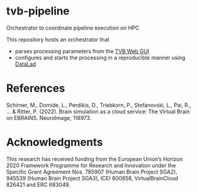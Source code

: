 # tvb-pipeline
Orchestrator to coordinate pipeline execution on HPC

This repository hosts an orchestrator that
- parses processing parameters from the [TVB Web GUI](https://thevirtualbrain.apps.hbp.eu/) 
- configures and starts the processing in a reproducible manner using [DataLad](https://www.datalad.org/)

# References
Schirner, M., Domide, L., Perdikis, D., Triebkorn, P., Stefanovski, L., Pai, R., ... & Ritter, P. (2022). Brain simulation as a cloud service: The Virtual Brain on EBRAINS. NeuroImage, 118973.

# Acknowledgments

This  research  has  received  funding  from  the  European  Union’s  Horizon  2020  Framework  Programme  for  Research  and  Innovation  under  the  Specific  Grant  Agreement  Nos.  785907  (Human  Brain Project SGA2),  945539  (Human  Brain Project SGA3), ICEI 800858, VirtualBrainCloud 826421 and ERC 683049.
